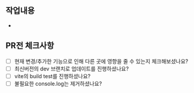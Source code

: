 ## 작업내용

-

## PR전 체크사항

- [ ] 현재 변경/추가한 기능으로 인해 다른 곳에 영향을 줄 수 있는지 체크해보셨나요?
- [ ] 최신버전의 dev 브랜치로 업데이트를 진행하셨나요?
- [ ] vite의 build test를 진행하셨나요?
- [ ] 불필요한 console.log는 제거하셨나요?
